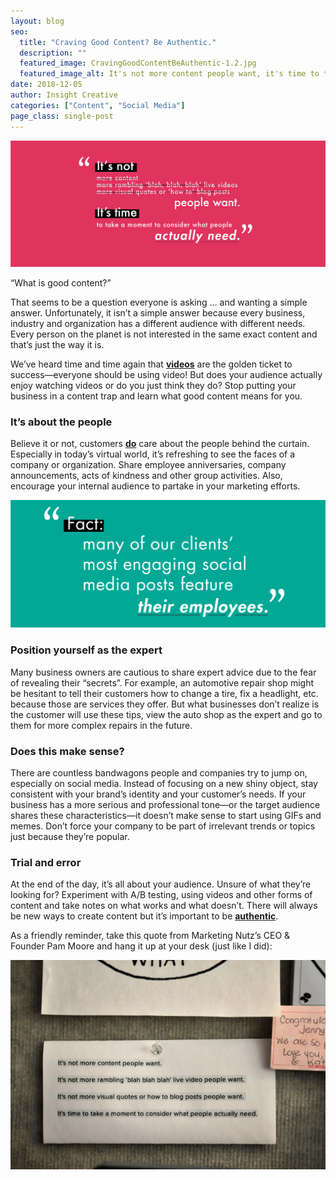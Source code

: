 ```yaml
---
layout: blog
seo:
  title: "Craving Good Content? Be Authentic."
  description: ""
  featured_image: CravingGoodContentBeAuthentic-1.2.jpg
  featured_image_alt: It's not more content people want, it's time to take a moment to consider what people actually need
date: 2018-12-05
author: Insight Creative
categories: ["Content", "Social Media"]
page_class: single-post
---
```


!["It's not more content people want, it's time to take a moment to consider what people actually need"](CravingGoodContentBeAuthentic-1.2.jpg)

“What is good content?”

That seems to be a question everyone is asking … and wanting a simple answer. Unfortunately, it isn’t a simple answer because every business, industry and organization has a different audience with different needs. Every person on the planet is not interested in the same exact content and that’s just the way it is.

We’ve heard time and time again that <span style="text-decoration:underline;"><strong>videos</strong></span> are the golden ticket to success—everyone should be using video! But does your audience actually enjoy watching videos or do you just think they do? Stop putting your business in a content trap and learn what good content means for you.

### It’s about the people

Believe it or not, customers <span style="text-decoration:underline;"><strong>do</strong></span> care about the people behind the curtain. Especially in today’s virtual world, it’s refreshing to see the faces of a company or organization. Share employee anniversaries, company announcements, acts of kindness and other group activities. Also, encourage your internal audience to partake in your marketing efforts.

!["Fact: many of our clients' most engaging social media posts feature their employees"](CravingGoodContentBeAuthentic-2.2.jpg)

### Position yourself as the expert

Many business owners are cautious to share expert advice due to the fear of revealing their “secrets”. For example, an automotive repair shop might be hesitant to tell their customers how to change a tire, fix a headlight, etc. because those are services they offer. But what businesses don’t realize is the customer will use these tips, view the auto shop as the expert and go to them for more complex repairs in the future.

### Does this make sense?

There are countless bandwagons people and companies try to jump on, especially on social media. Instead of focusing on a new shiny object, stay consistent with your brand’s identity and your customer’s needs. If your business has a more serious and professional tone—or the target audience shares these characteristics—it doesn’t make sense to start using GIFs and memes. Don’t force your company to be part of irrelevant trends or topics just because they’re popular.

### Trial and error

At the end of the day, it’s all about your audience. Unsure of what they’re looking for? Experiment with A/B testing, using videos and other forms of content and take notes on what works and what doesn’t. There will always be new ways to create content but it’s important to be <span style="text-decoration:underline;"><strong>authentic</strong></span>.

As a friendly reminder, take this quote from Marketing Nutz’s CEO & Founder Pam Moore and hang it up at your desk (just like I did):

![Sticky note on board with message "It's not more content people want, it's time to take a moment to consider what people actually need"](CravingGoodContentBeAuthentic.jpg)
